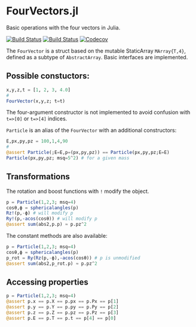 # FourVectors.jl
Basic operations with the four vectors in Julia.

[![Build Status](https://travis-ci.com/mmikhasenko/FourVectors.jl.svg?branch=master)](https://travis-ci.com/mmikhasenko/FourVectors.jl)
[![Build Status](https://ci.appveyor.com/api/projects/status/github/mmikhasenko/FourVectors.jl?svg=true)](https://ci.appveyor.com/project/mmikhasenko/FourVectors-jl)
[![Codecov](https://codecov.io/gh/mmikhasenko/FourVectors.jl/branch/master/graph/badge.svg)](https://codecov.io/gh/mmikhasenko/FourVectors.jl)

The `FourVector` is a struct based on the mutable StaticArray `MArray{T,4}`, defined as a subtype of `AbstractArray`. Basic interfaces are implemented.

## Possible constuctors:
```julia
x,y,z,t = [1, 2, 3, 4.0]
#
FourVector(x,y,z; t=t)
```
The four-argument constructor is not implemented to avoid confusion with `t=>[0]` or `t=>[4]` indices.

`Particle` is an alias of the `FourVector` with an additional constructors:
```julia
E,px,py,pz = 100,1,4,90
#
@assert Particle(;E=E,p=(px,py,pz)) == Particle(px,py,pz;E=E)
Particle(px,py,pz; msq=5^2) # for a given mass
```

## Transformations
The rotation and boost functions with `!` modify the object.
```julia
p = Particle(1,2,3; msq=4)
cosθ,ϕ = sphericalangles(p)
Rz!(p,-ϕ) # will modify p
Ry!(p,-acos(cosθ)) # will modify p
@assert sum(abs2,p.p) ≈ p.pz^2
```
The constant methods are also available:
```julia
p = Particle(1,2,3; msq=4)
cosθ,ϕ = sphericalangles(p)
p_rot = Ry(Rz(p,-ϕ),-acos(cosθ)) # p is unmodified
@assert sum(abs2,p_rot.p) ≈ p.pz^2
```

## Accessing properties
```julia
p = Particle(1,2,3; msq=4)
@assert p.x == p.X == p.px == p.Px == p[1]
@assert p.y == p.Y == p.py == p.Py == p[2]
@assert p.z == p.Z == p.pz == p.Pz == p[3]
@assert p.E == p.T == p.t == p[4] == p[0]
```
